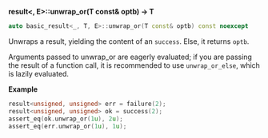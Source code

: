 **result&lt;, E&gt;::unwrap_or(T const& optb) -> T**

```cpp
auto basic_result<_, T, E>::unwrap_or(T const& optb) const noexcept
```

Unwraps a result, yielding the content of an `success`. Else, it returns `optb`.

Arguments passed to unwrap_or are eagerly evaluated; if you are passing the result of a function call, it is recommended to use `unwrap_or_else`, which is lazily evaluated.

**Example**

```cpp
result<unsigned, unsigned> err = failure(2);
result<unsigned, unsigned> ok = success(2);
assert_eq(ok.unwrap_or(1u), 2u);
assert_eq(err.unwrap_or(1u), 1u);
```

